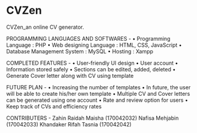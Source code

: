 # CVZen
CVZen_an online CV generator.

PROGRAMMING LANGUAGES AND SOFTWARES -
• Programming Language : PHP
• Web designing Language : HTML, CSS, JavaScript
• Database Management System : MySQL
• Hosting : Xampp

COMPLETED FEATURES -
• User-friendly UI design
• User account
• Information stored safely
• Sections can be edited, added, deleted
• Generate Cover letter along with CV using template

FUTURE PLAN -
• Increasing the number of templates
• In future, the user will be able to create his/her own template
• Multiple CV and Cover letters can be generated using one account
• Rate and review option for users
• Keep track of CVs and efficiency rates

CONTRIBUTERS -
Zahin Raidah Maisha (170042032) 
Nafisa Mehjabin (170042033) 
Khandaker Rifah Tasnia (170042042)
